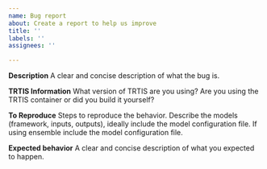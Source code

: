 ```yaml
---
name: Bug report
about: Create a report to help us improve
title: ''
labels: ''
assignees: ''

---
```


**Description**
A clear and concise description of what the bug is.

**TRTIS Information**
What version of TRTIS are you using?
Are you using the TRTIS container or did you build it yourself?

**To Reproduce**
Steps to reproduce the behavior.
Describe the models (framework, inputs, outputs), ideally include the model configuration file.
If using ensemble include the model configuration file.

**Expected behavior**
A clear and concise description of what you expected to happen.
